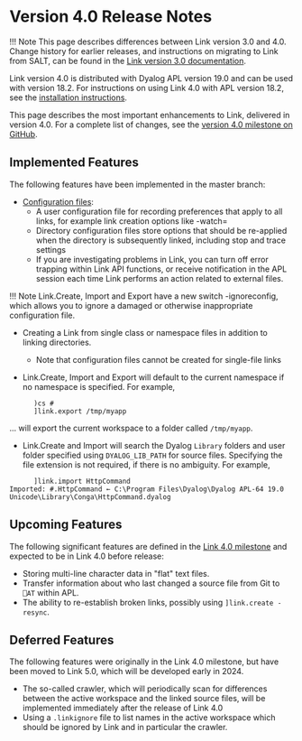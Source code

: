 # Version 4.0 Release Notes

!!! Note
     This page describes differences between Link version 3.0 and 4.0. 
     Change history for earlier releases,
     and instructions on migrating to Link from SALT, can be found in the
     [Link version 3.0 documentation](https://dyalog.github.io/link/3.0/).

Link version 4.0 is distributed with Dyalog APL version 19.0 and can be used with version 18.2. For instructions on using
Link 4.0 with APL version 18.2, see the [installation instructions](Installation.md).

This page describes the most important enhancements to Link, delivered in version 4.0. For a complete list of changes, see the [version 4.0 milestone on GitHub](https://github.com/Dyalog/link/milestone/2).

## Implemented Features

The following features have been implemented in the master branch:

* [Configuration files](Usage/ConfigFiles.md):
    - A user configuration file for recording preferences that apply to all links, for example link creation options like -watch=
    - Directory configuration files store options that should be re-applied when the directory is subsequently linked, including stop and trace settings
    - If you are investigating problems in Link, you can turn off error trapping within Link API functions, or receive notification in the APL session each time Link performs an action related to external files.

!!! Note
     Link.Create, Import and Export have a new switch -ignoreconfig, which allows you
     to ignore a damaged or otherwise inappropriate configuration file.

* Creating a Link from single class or namespace files in addition to linking directories.
    - Note that configuration files cannot be created for single-file links

* Link.Create, Import and Export will default to the current namespace if no namespace is specified. For example,

```
      )cs #
      ]link.export /tmp/myapp
```
... will export the current workspace to a folder called `/tmp/myapp`.

* Link.Create and Import will search the Dyalog `Library` folders and user folder specified using `DYALOG_LIB_PATH` for source files. Specifying the file extension is not required, if there is no ambiguity. For example,

```
      ]link.import HttpCommand
Imported: #.HttpCommand ← C:\Program Files\Dyalog\Dyalog APL-64 19.0 Unicode\Library\Conga\HttpCommand.dyalog
```

## Upcoming Features

The following significant features are defined in the [Link 4.0 milestone](https://github.com/Dyalog/link/milestone/2) and expected to be in Link 4.0 before release:

* Storing multi-line character data in "flat" text files.
* Transfer information about who last changed a source file from Git to `⎕AT` within APL.
* The ability to re-establish broken links, possibly using `]link.create -resync`.

## Deferred Features

The following features were originally in the Link 4.0 milestone, but have been moved to Link 5.0, which will be developed early in 2024.

* The so-called crawler, which will periodically scan for differences between the active workspace and the linked source files, will be implemented immediately after the release of Link 4.0
* Using a `.linkignore` file to list names in the active workspace which should be ignored by Link and in particular the crawler.
